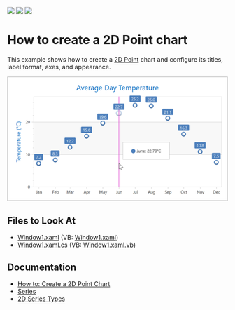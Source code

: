 <!-- default badges list -->
![](https://img.shields.io/endpoint?url=https://codecentral.devexpress.com/api/v1/VersionRange/128569103/22.2.2%2B)
[![](https://img.shields.io/badge/Open_in_DevExpress_Support_Center-FF7200?style=flat-square&logo=DevExpress&logoColor=white)](https://supportcenter.devexpress.com/ticket/details/E1651)
[![](https://img.shields.io/badge/📖_How_to_use_DevExpress_Examples-e9f6fc?style=flat-square)](https://docs.devexpress.com/GeneralInformation/403183)
<!-- default badges end -->

# How to create a 2D Point chart

This example shows how to create a [2D Point](https://docs.devexpress.com/WPF/5868/controls-and-libraries/charts-suite/chart-control/series/2d-series-types/point-line-and-bubble-series/point) chart and configure its titles, label format, axes, and appearance.

![](Images/2D-point-chart-example.png)

<!-- default file list -->
## Files to Look At

- [Window1.xaml](./CS/Window1.xaml) (VB: [Window1.xaml](./VB/Window1.xaml))
- [Window1.xaml.cs](./CS/Window1.xaml.cs) (VB: [Window1.xaml.vb](./VB/Window1.xaml.vb))

<!-- default file list end -->

## Documentation

- [How to: Create a 2D Point Chart](https://docs.devexpress.com/WPF/6866/controls-and-libraries/charts-suite/chart-control/examples/2d-chart-types/how-to-create-a-2d-point-chart)
- [Series](https://docs.devexpress.com/WPF/6339/controls-and-libraries/charts-suite/chart-control/series/series)
- [2D Series Types](https://docs.devexpress.com/WPF/114223/controls-and-libraries/charts-suite/chart-control/series/2d-series-types)
